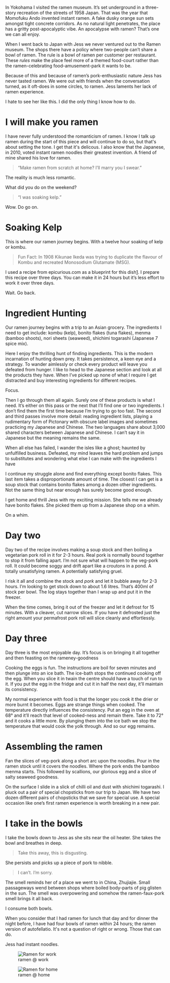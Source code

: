 In Yokohama I visited the ramen museum. It’s set underground in a three-story recreation of the streets of 1958 Japan. That was the year that Momofuku Ando invented instant ramen. A fake dusky orange sun sets amongst tight concrete corridors. As no natural light penetrates, the place has a gritty post-apocalyptic vibe. An apocalypse with ramen? That’s one we can all enjoy.

When I went back to Japan with Jess we never ventured out to the Ramen museum. The shops there have a policy where two-people can’t share a bowl of ramen. The rule is a bowl of ramen per customer per restaurant. These *rules* make the place feel more of a themed food-court rather than the ramen-celebrating food-amusement-park it wants to be.

Because of this and because of ramen’s pork-enthusiastic nature Jess has never tasted ramen. We were out with friends when the conversation turned, as it oft-does in some circles, to ramen. Jess laments her lack of ramen experience.

I hate to see her like this. I did the only thing I know how to do.

# I will make you ramen

I have never fully understood the romanticism of ramen. I know I talk up ramen during the start of this piece and will continue to do so, but that's about setting the tone. I get that it's delicous. I also know that the Japanese, in 2010, voted instant ramen noodles their greatest invention. A friend of mine shared his love for ramen.

> “Make ramen from scratch at home? I’ll marry you I swear.”

The reality is much less romantic.

What did you do on the weekend?

> “I was soaking kelp.”

Wow. Do go on.

# Soaking Kelp
This is where our ramen journey begins. With a twelve hour soaking of kelp or kombu.

> Fun Fact: In 1908 Kikunae Ikeda was trying to duplicate the flavour of Kombu and recreated Monosodium Glutamate (MSG).

I used a recipe from epicurious.com as a blueprint for this dish[1](http://www.epicurious.com/recipes/food/views/shoyu-ramen-51187270). I prepare this recipe over three days. You can make it in 24 hours but it’s less effort to work it over three days.

Wait. Go back.

# Ingredient Hunting

Our ramen journey begins with a trip to an Asian grocery. The ingredients I need to get include: kombu (kelp), bonito flakes (tuna flakes), menma (bamboo shoots), nori sheets (seaweed), shichimi togarashi (Japanese 7 spice mix).

Here I enjoy the thrilling hunt of finding ingredients. This is the modern incarnation of hunting down prey. It takes persistence, a keen eye and a strategy. To wander aimlessly or check every product will leave you defeated from hunger. I like to head to the Japanese section and look at all the products they have. When I’ve picked up none of what I require I get distracted and  buy interesting ingredients for different recipes.

Focus.

Then I go through them all again. Surely one of these products is what I need. It’s either on this pass or the next that I’ll find one or two ingredients. I don’t find them the first time because I’m trying to go too fast. The second and third passes involve more detail: reading ingredient lists, playing a rudimentary form of Pictonary with obscure label images and sometimes practicing my Japanese and Chinese. The two languages share about 3,000 shared characters between Japanese and Chinese. I can’t say it in Japanese but the meaning remains the same.

When all else has failed, I wander the isles like a ghost; haunted by unfulfilled business. Defeated, my mind leaves the hard problem and jumps to  substitutes and wondering what else I can make with the ingredients I have

I  continue my struggle alone and find everything except bonito flakes. This last item takes a disproportionate amount of time. The closest I can get is a soup stock that contains bonito flakes among a dozen other ingredients. Not the same thing but near enough has surely become good enough.

I get home and thrill Jess with my exciting mission. She tells me we already have bonito flakes. She picked them up from a Japanese shop on a whim.

On a whim.

# Day two

Day two of the recipe involves making a soup stock and then boiling a vegetarian pork roll in it for 2-3 hours. Real pork is normally bound together to stop it from falling apart. I’m not sure what will happen to the veg-pork roll. It could become soggy and drift apart like a croutons in a pond. A totally unsatisfying ramen. A potentially satisfying gruel.

I risk it all and combine the stock and *pork* and let it bubble away for 2-3 hours. I’m looking to get stock down to about 1.6 litres. That’s 400ml of stock per bowl. The log stays together than I wrap up and put it in the freezer.

When the time comes, bring it out of the freezer and let it defrost for 15 minutes. With a cleaver, cut narrow slices. If you have it defrosted just the right amount your permafrost pork roll will slice cleanly and effortlessly.

# Day three

Day three is the most enjoyable day. It’s focus is on bringing it all together and then feasting on the rameney-goodness

Cooking the eggs is fun. The instructions are boil for seven minutes and then plunge into an ice bath. The ice-bath stops the continued cooking off the egg. When you slice it in twain the centre should have a touch of run to it. If you put the egg in the fridge and cut it in half the next day, it’ll maintain its consistency.

My normal experience with food is that the longer you cook it the drier or more burnt it becomes. Eggs are strange things when cooked. The temperature directly influences the consistency. Put an egg in the oven at 68° and it’ll reach that level of cooked-ness and remain there. Take it to 72° and it cooks a little more. By plunging them into the ice bath we stop the temperature that would cook the yolk through. And so our egg remains.

# Assembling the ramen

Fan the slices of veg-pork along a short arc upon the noodles. Pour in the ramen stock until it covers the noodles. Where the pork ends the bamboo menma starts. This followed by scallions, our glorious egg and a slice of salty seaweed goodness.

On the surface I slide in a slick of chilli oil and dust with shichimi togarashi. I pluck out a pair of special chopsticks from our trip to Japan. We have two dozen different pairs of chopsticks that we save for special use. A special occasion like one’s first ramen experience is worth breaking in a new pair.

# I take in the bowls

I take the bowls down to Jess as she sits near the oil heater. She takes the bowl and breathes in deep.

> Take this away, this is disgusting.

She persists and picks up a piece of pork to nibble.

> I can’t. I’m sorry.

The smell reminds her of a place we went to in China, Zhujiajie. Small passageways wend between shops where boiled body-parts of pig glisten in the sun. The smell was overpowering and somehow the ramen-faux-pork smell brings it all back.

I consume both bowls.

When you consider that I had ramen for lunch that day and for dinner the night before, I have had four bowls of ramen within 24 hours; the ramen version of autofellatio. It's not a question of right or wrong. Those that can do.

Jess had instant noodles.

<div class="polaroid">
  <figure>
    <img src="/images/food/ramen-work.jpeg" alt="Ramen for work"/>
    <figcaption>ramen @ work</figcaption>
  </figure>
  <figure>
    <img src="/images/food/ramen-bowl.jpeg" alt="Ramen for home"/>
    <figcaption>ramen @ home</figcaption>
  </figure>
</div>